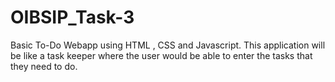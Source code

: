 # OIBSIP_Task-3
 Basic To-Do Webapp using HTML , CSS and Javascript. This application will be like a task keeper where the user would be able to enter the tasks that they need to do.
